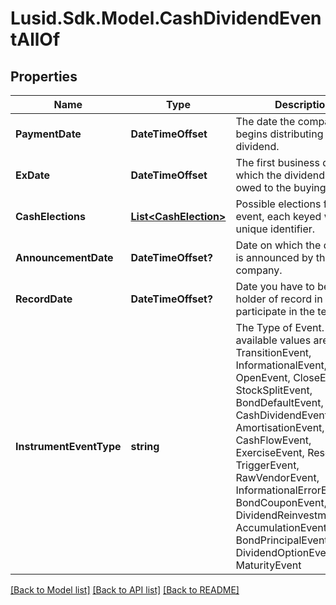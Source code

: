 # Lusid.Sdk.Model.CashDividendEventAllOf

## Properties

Name | Type | Description | Notes
------------ | ------------- | ------------- | -------------
**PaymentDate** | **DateTimeOffset** | The date the company begins distributing the dividend. | 
**ExDate** | **DateTimeOffset** | The first business day on which the dividend is not owed to the buying party. | 
**CashElections** | [**List&lt;CashElection&gt;**](CashElection.md) | Possible elections for this event, each keyed with a unique identifier. | 
**AnnouncementDate** | **DateTimeOffset?** | Date on which the dividend is announced by the company. | [optional] 
**RecordDate** | **DateTimeOffset?** | Date you have to be the holder of record in order to participate in the tender. | [optional] 
**InstrumentEventType** | **string** | The Type of Event. The available values are: TransitionEvent, InformationalEvent, OpenEvent, CloseEvent, StockSplitEvent, BondDefaultEvent, CashDividendEvent, AmortisationEvent, CashFlowEvent, ExerciseEvent, ResetEvent, TriggerEvent, RawVendorEvent, InformationalErrorEvent, BondCouponEvent, DividendReinvestmentEvent, AccumulationEvent, BondPrincipalEvent, DividendOptionEvent, MaturityEvent | 

[[Back to Model list]](../README.md#documentation-for-models) [[Back to API list]](../README.md#documentation-for-api-endpoints) [[Back to README]](../README.md)

